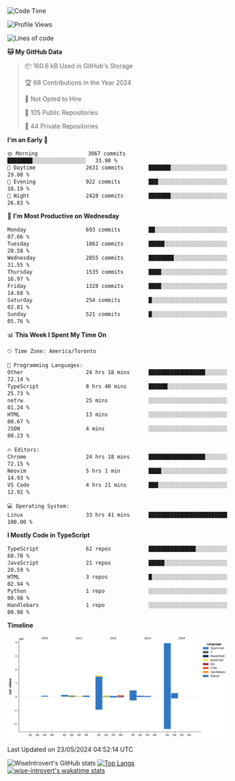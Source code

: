 <!--START_SECTION:waka-->
![Code Time](http://img.shields.io/badge/Code%20Time-1%2C591%20hrs%2018%20mins-blue)

![Profile Views](http://img.shields.io/badge/Profile%20Views-40-blue)

![Lines of code](https://img.shields.io/badge/From%20Hello%20World%20I%27ve%20Written-7.0%20million%20lines%20of%20code-blue)

**🐱 My GitHub Data** 

> 📦 160.6 kB Used in GitHub's Storage 
 > 
> 🏆 68 Contributions in the Year 2024
 > 
> 🚫 Not Opted to Hire
 > 
> 📜 105 Public Repositories 
 > 
> 🔑 44 Private Repositories 
 > 
**I'm an Early 🐤** 

```text
🌞 Morning                3067 commits        ████████░░░░░░░░░░░░░░░░░   33.90 % 
🌆 Daytime                2631 commits        ███████░░░░░░░░░░░░░░░░░░   29.08 % 
🌃 Evening                922 commits         ███░░░░░░░░░░░░░░░░░░░░░░   10.19 % 
🌙 Night                  2428 commits        ███████░░░░░░░░░░░░░░░░░░   26.83 % 
```
📅 **I'm Most Productive on Wednesday** 

```text
Monday                   693 commits         ██░░░░░░░░░░░░░░░░░░░░░░░   07.66 % 
Tuesday                  1862 commits        █████░░░░░░░░░░░░░░░░░░░░   20.58 % 
Wednesday                2855 commits        ████████░░░░░░░░░░░░░░░░░   31.55 % 
Thursday                 1535 commits        ████░░░░░░░░░░░░░░░░░░░░░   16.97 % 
Friday                   1328 commits        ████░░░░░░░░░░░░░░░░░░░░░   14.68 % 
Saturday                 254 commits         █░░░░░░░░░░░░░░░░░░░░░░░░   02.81 % 
Sunday                   521 commits         █░░░░░░░░░░░░░░░░░░░░░░░░   05.76 % 
```


📊 **This Week I Spent My Time On** 

```text
🕑︎ Time Zone: America/Toronto

💬 Programming Languages: 
Other                    24 hrs 18 mins      ██████████████████░░░░░░░   72.14 % 
TypeScript               8 hrs 40 mins       ██████░░░░░░░░░░░░░░░░░░░   25.73 % 
netrw                    25 mins             ░░░░░░░░░░░░░░░░░░░░░░░░░   01.24 % 
HTML                     13 mins             ░░░░░░░░░░░░░░░░░░░░░░░░░   00.67 % 
JSON                     4 mins              ░░░░░░░░░░░░░░░░░░░░░░░░░   00.23 % 

🔥 Editors: 
Chrome                   24 hrs 18 mins      ██████████████████░░░░░░░   72.15 % 
Neovim                   5 hrs 1 min         ████░░░░░░░░░░░░░░░░░░░░░   14.93 % 
VS Code                  4 hrs 21 mins       ███░░░░░░░░░░░░░░░░░░░░░░   12.92 % 

💻 Operating System: 
Linux                    33 hrs 41 mins      █████████████████████████   100.00 % 
```

**I Mostly Code in TypeScript** 

```text
TypeScript               62 repos            ███████████████░░░░░░░░░░   60.78 % 
JavaScript               21 repos            █████░░░░░░░░░░░░░░░░░░░░   20.59 % 
HTML                     3 repos             █░░░░░░░░░░░░░░░░░░░░░░░░   02.94 % 
Python                   1 repo              ░░░░░░░░░░░░░░░░░░░░░░░░░   00.98 % 
Handlebars               1 repo              ░░░░░░░░░░░░░░░░░░░░░░░░░   00.98 % 
```



**Timeline**

![Lines of Code chart](https://raw.githubusercontent.com/wise-introvert/wise-introvert/master/assets/bar_graph.png)


 Last Updated on 23/05/2024 04:52:14 UTC
<!--END_SECTION:waka-->

![WiseIntrovert's GitHub stats](https://github-readme-stats.vercel.app/api?username=wise-introvert&count_private=true&show_icons=true)
[![Top Langs](https://github-readme-stats.vercel.app/api/top-langs/?username=wise-introvert&langs_count=10)](https://github.com/anuraghazra/github-readme-stats)
[![wise-introvert's wakatime stats](https://github-readme-stats.vercel.app/api/wakatime?username=wiseintrovert)](https://github.com/anuraghazra/github-readme-stats)
